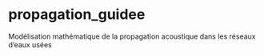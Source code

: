 # propagation_guidee
Modélisation mathématique de la propagation acoustique dans les réseaux d’eaux usées
